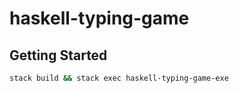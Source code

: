 # haskell-typing-game

## Getting Started

```bash
stack build && stack exec haskell-typing-game-exe
```
